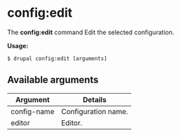 # config:edit
The **config:edit** command Edit the selected configuration.

**Usage:**
```
$ drupal config:edit [arguments] 
```

## Available arguments
Argument | Details
---------|-------------
config-name | Configuration name.
editor | Editor.
